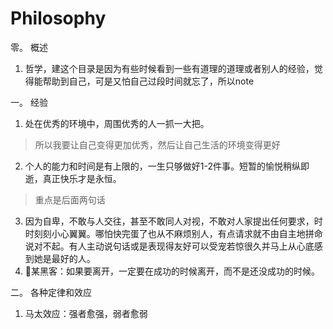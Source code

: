 # Philosophy
零。 概述

1. 哲学，建这个目录是因为有些时候看到一些有道理的道理或者别人的经验，觉得能帮助到自己，可是又怕自己过段时间就忘了，所以note

一。 经验
1. 处在优秀的环境中，周围优秀的人一抓一大把。
>所以我要让自己变得更加优秀，然后让自己生活的环境变得更好  

2. 个人的能力和时间是有上限的，一生只够做好1-2件事。短暂的愉悦稍纵即逝，真正快乐才是永恒。
>重点是后面两句话

3. 因为自卑，不敢与人交往，甚至不敢同人对视，不敢对人家提出任何要求，时时刻刻小心翼翼。哪怕快完蛋了也从不麻烦别人，有点请求就不由自主地拼命说对不起。有人主动说句话或是表现得友好可以受宠若惊很久并马上从心底感到她是最好的人。
4. 某黑客：如果要离开，一定要在成功的时候离开，而不是还没成功的时候。

二。 各种定律和效应
1. 马太效应：强者愈强，弱者愈弱